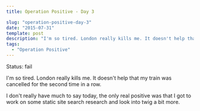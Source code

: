 ```yaml
---
title: Operation Positive - Day 3

slug: "operation-positive-day-3"
date: "2015-07-31"
template: post
description: "I'm so tired. London really kills me. It doesn't help that my train was cancelled for the second time in a row."
tags:
  - "Operation Positive"
---
```

Status: fail

I'm so tired. London really kills me. It doesn't help that my train was cancelled for the second time in a row.

I don't really have much to say today, the only real positive was that I got to work on some static site search research and look into twig a bit more.
